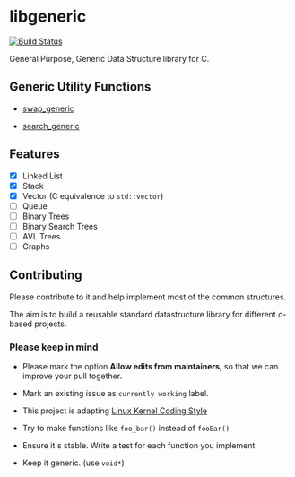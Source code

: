 # libgeneric
[![Build Status](https://travis-ci.org/TravorLZH/libgeneric.svg?branch=master)](https://travis-ci.org/TravorLZH/libgeneric)

General Purpose, Generic Data Structure library for C.

## Generic Utility Functions

* [swap\_generic](http://www.travor.top/libgeneric/docs/utils_8c.html#a913e9f9e9ce4e4a7d0ff2c02f28c82d0)

* [search\_generic](http://www.travor.top/libgeneric/docs/utils_8c.html#ac8817f9cd0580d5b1933381a0e0657e5)

## Features

- [x] Linked List
- [x] Stack
- [x] Vector (C equivalence to `std::vector`)
- [ ] Queue
- [ ] Binary Trees
- [ ] Binary Search Trees
- [ ] AVL Trees
- [ ] Graphs

## Contributing
Please contribute to it and help implement most of the common structures. 

The aim is to build a reusable standard datastructure library for different c-based projects. 

### Please keep in mind

- Please mark the option **Allow edits from maintainers**, so that we can improve your pull together.
  
- Mark an existing issue as `currently working` label.

- This project is adapting [Linux Kernel Coding Style][1]

- Try to make functions like `foo_bar()` instead of `fooBar()`

- Ensure it's stable. Write a test for each function you implement.

- Keep it generic. (use `void*`)

[1]: https://www.kernel.org/doc/html/v4.10/process/coding-style.html

